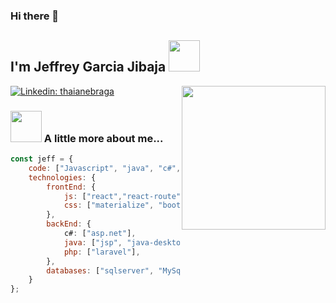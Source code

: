 ### Hi there 👋
<h2>  I'm Jeffrey Garcia Jibaja <img src="https://media.giphy.com/media/12oufCB0MyZ1Go/giphy.gif" width="50"></h2>
<img align='right' src="https://media.giphy.com/media/M9gbBd9nbDrOTu1Mqx/giphy.gif" width="230">


[![Linkedin: thaianebraga](https://img.shields.io/badge/-anmol-blue?style=flat-square&logo=Linkedin&logoColor=white&link=https://www.linkedin.com/in/anmol-p-singh/)](https://www.linkedin.com/in/jeffrey-garcia-jibaja-9ba339135/)

### <img src="https://media.giphy.com/media/VgCDAzcKvsR6OM0uWg/giphy.gif" width="50"> A little more about me...  

```javascript
const jeff = {
    code: ["Javascript", "java", "c#","php"],
    technologies: {       
        frontEnd: {
            js: ["react","react-route"],
            css: ["materialize", "bootstrap"]
        },
        backEnd: {
            c#: ["asp.net"],
            java: ["jsp", "java-desktop"],
            php: ["laravel"],
        },
        databases: ["sqlserver", "MySql"]
    }
};
```

<!--END_SECTION:waka-->
